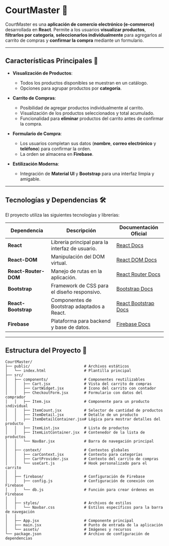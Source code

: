 # **CourtMaster** 🛒

CourtMaster es una **aplicación de comercio electrónico (e-commerce)** desarrollada en **React**. Permite a los usuarios **visualizar productos**, **filtrarlos por categoría**, **seleccionarlos individualmente** para agregarlos al carrito de compras y **confirmar la compra** mediante un formulario.

---

## **Características Principales** 🚀

- **Visualización de Productos**:
   - Todos los productos disponibles se muestran en un catálogo.
   - Opciones para agrupar productos por **categoría**.

- **Carrito de Compras**:
   - Posibilidad de agregar productos individualmente al carrito.
   - Visualización de los productos seleccionados y total acumulado.
   - Funcionalidad para **eliminar** productos del carrito antes de confirmar la compra.

- **Formulario de Compra**:
   - Los usuarios completan sus datos (**nombre**, **correo electrónico** y **teléfono**) para confirmar la orden.
   - La orden se almacena en **Firebase**.

- **Estilización Moderna**:
   - Integración de **Material UI** y **Bootstrap** para una interfaz limpia y amigable.

---

## **Tecnologías y Dependencias** 🛠️

El proyecto utiliza las siguientes tecnologías y librerías:

| Dependencia                  | Descripción                                 | Documentación Oficial                                                                 |
|-----------------------------|---------------------------------------------|--------------------------------------------------------------------------------------|
| **React**                   | Librería principal para la interfaz de usuario. | [React Docs](https://reactjs.org/docs/getting-started.html)                           |
| **React-DOM**               | Manipulación del DOM virtual.               | [React DOM Docs](https://reactjs.org/docs/react-dom.html)                             |
| **React-Router-DOM**        | Manejo de rutas en la aplicación.           | [React Router Docs](https://reactrouter.com/en/main)                                  |
| **Bootstrap**               | Framework de CSS para el diseño responsivo. | [Bootstrap Docs](https://getbootstrap.com/docs/5.3/getting-started/introduction/)     |
| **React-Bootstrap**         | Componentes de Bootstrap adaptados a React. | [React Bootstrap Docs](https://react-bootstrap.github.io/)                                                           |
| **Firebase**                | Plataforma para backend y base de datos.    | [Firebase Docs](https://firebase.google.com/docs)                                     |

---

## **Estructura del Proyecto** 📂

```plaintext
CourtMaster/
├── public/                        # Archivos estáticos
│   └── index.html                 # Plantilla principal
├── src/
│   ├── components/                # Componentes reutilizables
│   │   ├── Cart.jsx               # Vista del carrito de compras
│   │   ├── CartWidget.jsx         # Icono del carrito con contador
│   │   ├── CheckoutForm.jsx       # Formulario con datos del comprador    
│   │   ├── Item.jsx               # Componente para un producto individual
│   │   ├── ItemCount.jsx          # Selector de cantidad de productos
│   │   ├── ItemDetail.jsx         # Detalle de un producto
│   │   ├── ItemDetailContainer.jsx# Lógica para mostrar detalles del producto
│   │   ├── ItemList.jsx           # Lista de productos
│   │   ├── ItemListContainer.jsx  # Contenedor de la lista de productos
│   │   └── NavBar.jsx             # Barra de navegación principal
│   │
│   ├── context/                   # Contextos globales
│   │   ├── carContext.jsx         # Contexto para categorías
│   │   ├── CartProvider.jsx       # Contexto del carrito de compras
│   │   └── useCart.js             # Hook personalizado para el carrito
│   │
│   ├── firebase/                  # Configuración de Firebase
│   │   ├── config.js              # Configuración de conexión con Firebase
│   │   └── db.js                  # Función para crear órdenes en Firebase
│   │
│   ├── styles/                    # Archivos de estilos
│   │   └── Navbar.css             # Estilos específicos para la barra de navegación
│   │
│   ├── App.jsx                    # Componente principal
│   ├── main.jsx                   # Punto de entrada de la aplicación
│   └── assets/                    # Imágenes y recursos
└── package.json                   # Archivo de configuración de dependencias